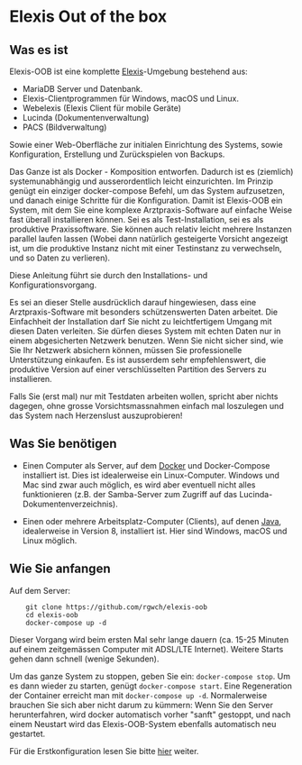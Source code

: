 # Elexis Out of the box

## Was es ist

Elexis-OOB ist eine komplette [Elexis](http://elexis.ch)-Umgebung bestehend aus:

* MariaDB Server und Datenbank.
* Elexis-Clientprogrammen für Windows, macOS und Linux.
* Webelexis (Elexis Client für mobile Geräte)
* Lucinda (Dokumentenverwaltung)
* PACS (Bildverwaltung)

Sowie einer Web-Oberfläche zur initialen Einrichtung des Systems, sowie Konfiguration, Erstellung und Zurückspielen von Backups.

Das Ganze ist als Docker - Komposition entworfen. Dadurch ist es (ziemlich) systemunabhängig und ausserordentlich leicht einzurichten. Im Prinzip genügt ein einziger docker-compose Befehl, um das System aufzusetzen, und danach einige Schritte für die Konfiguration. Damit ist Elexis-OOB ein System, mit dem Sie eine komplexe Arztpraxis-Software auf einfache Weise fast überall installieren können. Sei es als Test-Installation, sei es als produktive Praxissoftware. Sie können auch relativ leicht mehrere Instanzen parallel laufen lassen (Wobei dann natürlich gesteigerte Vorsicht angezeigt ist, um die produktive Instanz nicht mit einer Testinstanz zu verwechseln, und so Daten zu verlieren).

Diese Anleitung führt sie durch den Installations- und Konfigurationsvorgang.

Es sei an dieser Stelle ausdrücklich darauf hingewiesen, dass eine Arztpraxis-Software mit besonders schützenswerten Daten arbeitet. Die Einfachheit der Installation darf Sie nicht zu leichtfertigem Umgang mit diesen Daten verleiten. Sie dürfen dieses System mit echten Daten nur in einem abgesicherten Netzwerk benutzen. Wenn Sie nicht sicher sind, wie Sie Ihr Netzwerk absichern können, müssen Sie professionelle Unterstützung einkaufen. Es ist ausserdem sehr empfehlenswert, die produktive Version auf einer verschlüsselten Partition des Servers zu installieren.

Falls Sie (erst mal) nur mit Testdaten arbeiten wollen, spricht aber nichts dagegen, ohne grosse Vorsichtsmassnahmen einfach mal loszulegen und das System nach Herzenslust auszuprobieren!

## Was Sie benötigen

* Einen Computer als Server, auf dem [Docker](http://docker.io) und Docker-Compose installiert ist. Dies ist idealerweise ein Linux-Computer. Windows und Mac sind zwar auch möglich, es wird aber eventuell nicht alles funktionieren (z.B. der Samba-Server zum Zugriff auf das Lucinda-Dokumentenverzeichnis).

* Einen oder mehrere Arbeitsplatz-Computer (Clients), auf denen [Java](http://java.sun.com), idealerweise in Version 8, installiert ist. Hier sind Windows, macOS und Linux möglich.

## Wie Sie anfangen

Auf dem Server:

        git clone https://github.com/rgwch/elexis-oob
        cd elexis-oob
        docker-compose up -d

Dieser Vorgang wird beim ersten Mal sehr lange dauern (ca. 15-25 Minuten auf einem zeitgemässen Computer mit ADSL/LTE Internet). Weitere Starts gehen dann schnell (wenige Sekunden).

Um das ganze System zu stoppen, geben Sie ein: `docker-compose stop`. Um es dann wieder zu starten, genügt `docker-compose start`. Eine Regeneration der Container erreicht man mit `docker-compose up -d`. Normalerweise brauchen Sie sich aber nicht darum zu kümmern: Wenn Sie den Server herunterfahren, wird docker automatisch vorher "sanft" gestoppt, und nach einem Neustart wird das Elexis-OOB-System ebenfalls automatisch neu gestartet.


Für die Erstkonfiguration lesen Sie bitte [hier](config.md) weiter.

